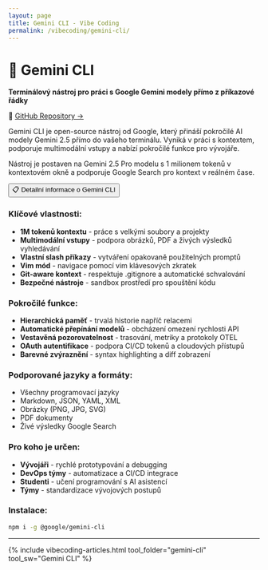 ```yaml
---
layout: page
title: Gemini CLI - Vibe Coding
permalink: /vibecoding/gemini-cli/
---
```


# 🔵 Gemini CLI

**Terminálový nástroj pro práci s Google Gemini modely přímo z příkazové řádky**

🔗 [GitHub Repository →](https://github.com/google-gemini/gemini-cli)

Gemini CLI je open-source nástroj od Google, který přináší pokročilé AI modely Gemini 2.5 přímo do vašeho terminálu. Vyniká v práci s kontextem, podporuje multimodální vstupy a nabízí pokročilé funkce pro vývojáře.

Nástroj je postaven na Gemini 2.5 Pro modelu s 1 milionem tokenů v kontextovém okně a podporuje Google Search pro kontext v reálném čase.

<div class="vibecoding-details">
  <button class="vibecoding-toggle collapsed" onclick="toggleDetails(this)">
    📋 Detailní informace o Gemini CLI
  </button>
  <div class="vibecoding-content" markdown="1">

### Klíčové vlastnosti:
- **1M tokenů kontextu** - práce s velkými soubory a projekty
- **Multimodální vstupy** - podpora obrázků, PDF a živých výsledků vyhledávání
- **Vlastní slash příkazy** - vytváření opakovaně použitelných promptů
- **Vim mód** - navigace pomocí vim klávesových zkratek
- **Git-aware kontext** - respektuje .gitignore a automatické schvalování
- **Bezpečné nástroje** - sandbox prostředí pro spouštění kódu

### Pokročilé funkce:
- **Hierarchická paměť** - trvalá historie napříč relacemi
- **Automatické přepínání modelů** - obcházení omezení rychlosti API
- **Vestavěná pozorovatelnost** - trasování, metriky a protokoly OTEL
- **OAuth autentifikace** - podpora CI/CD tokenů a cloudových přístupů
- **Barevné zvýraznění** - syntax highlighting a diff zobrazení

### Podporované jazyky a formáty:
- Všechny programovací jazyky
- Markdown, JSON, YAML, XML
- Obrázky (PNG, JPG, SVG)
- PDF dokumenty
- Živé výsledky Google Search

### Pro koho je určen:
- **Vývojáři** - rychlé prototypování a debugging
- **DevOps týmy** - automatizace a CI/CD integrace
- **Studenti** - učení programování s AI asistencí
- **Týmy** - standardizace vývojových postupů

### Instalace:
```bash
npm i -g @google/gemini-cli
```

  </div>
</div>

<hr>

{% include vibecoding-articles.html tool_folder="gemini-cli" tool_sw="Gemini CLI" %} 